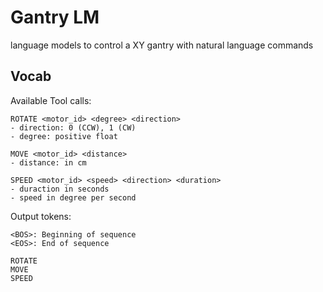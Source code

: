 # Gantry LM
 language models to control a XY gantry with natural language commands

## Vocab

Available Tool calls: 
```
ROTATE <motor_id> <degree> <direction>
- direction: 0 (CCW), 1 (CW)
- degree: positive float

MOVE <motor_id> <distance>
- distance: in cm

SPEED <motor_id> <speed> <direction> <duration>
- duraction in seconds
- speed in degree per second
```

Output tokens: 
```
<BOS>: Beginning of sequence
<EOS>: End of sequence

ROTATE
MOVE
SPEED

```